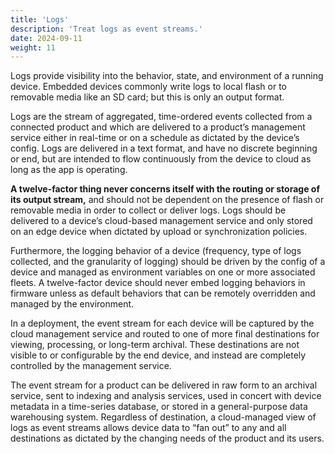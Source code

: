 ```yaml
---
title: 'Logs'
description: 'Treat logs as event streams.'
date: 2024-09-11
weight: 11
---
```


Logs provide visibility into the behavior, state, and environment of a running device. Embedded devices commonly write logs to local flash or to removable media like an SD card; but this is only an output format.

Logs are the stream of aggregated, time-ordered events collected from a connected product and which are delivered to a product’s management service either in real-time or on a schedule as dictated by the device’s config. Logs are delivered in a text format, and have no discrete beginning or end, but are intended to flow continuously from the device to cloud as long as the app is operating.

**A twelve-factor thing never concerns itself with the routing or storage of its output stream,** and should not be dependent on the presence of flash or removable media in order to collect or deliver logs. Logs should be delivered to a device’s cloud-based management service and only stored on an edge device when dictated by upload or synchronization policies.

Furthermore, the logging behavior of a device (frequency, type of logs collected, and the granularity of logging) should be driven by the config of a device and managed as environment variables on one or more associated fleets. A twelve-factor device should never embed logging behaviors in firmware unless as default behaviors that can be remotely overridden and managed by the environment.

In a deployment, the event stream for each device will be captured by the cloud management service and routed to one of more final destinations for viewing, processing, or long-term archival. These destinations are not visible to or configurable by the end device, and instead are completely controlled by the management service.

The event stream for a product can be delivered in raw form to an archival service, sent to indexing and analysis services, used in concert with device metadata in a time-series database, or stored in a general-purpose data warehousing system. Regardless of destination, a cloud-managed view of logs as event streams allows device data to “fan out” to any and all destinations as dictated by the changing needs of the product and its users.
